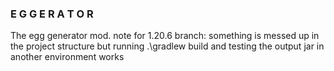 ### **E G G E R A T O R**
The egg generator mod.
note for 1.20.6 branch: something is messed up in the project structure but running .\gradlew build and testing the output jar in another environment works